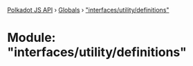 [Polkadot JS API](../README.md) › [Globals](../globals.md) › ["interfaces/utility/definitions"](_interfaces_utility_definitions_.md)

# Module: "interfaces/utility/definitions"


